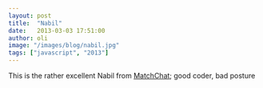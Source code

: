 ```yaml
---
layout: post
title:  "Nabil"
date:   2013-03-03 17:51:00
author: oli
image: "/images/blog/nabil.jpg"
tags: ["javascript", "2013"]
---
```


This is the rather excellent Nabil from [MatchChat](https://www.matchchat.co.uk/); good coder, bad posture